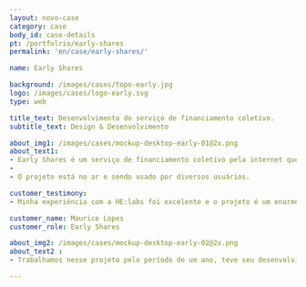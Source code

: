 ```yaml
---
layout: novo-case
category: case
body_id: case-details
pt: /portfolrio/early-shares
permalink: 'en/case/early-shares/'

name: Early Shares

background: /images/cases/topo-early.jpg
logo: /images/cases/logo-early.svg
type: web

title_text: Desenvolvimento do serviço de financiamento coletivo.
subtitle_text: Design & Desenvolvimento

about_img1: /images/cases/mockup-desktop-early-01@2x.png
about_text1:
- Early Shares é um serviço de financiamento coletivo pela internet que conecta empresários que procuram vender participações do seu negócio com pessoas que querem se transformar em investidor.
-
- O projeto está no ar e sendo usado por diversos usuários.

customer_testimony:
- Minha experiência com a HE:labs foi excelente e o projeto é um enorme sucesso. O que vocês fazem e as suas habilidades em desenvolvimento web fazem com que todas as tarefas parecçam fáceis, o que é incrível quando se fala em empresas de desenvolvimento web. Isso é bastante impressionante, em todos os sentidos.

customer_name: Maurice Lopes
customer_role: Early Shares

about_img2: /images/cases/mockup-desktop-early-02@2x.png
about_text2 :
- Trabalhamos nesse projeto pelo período de um ano, teve seu desenvolvimento ininterrupto por esse período, e hoje está concluído. O projeto foi repassado para equipe interna do cliente. É um bom exemplo de alguém que lançou sua ideia com a gente, cresceu até determinado ponto e depois optou por manter o projeto nas mãos dos seus próprios profissionais. Sucesso!

---
```


